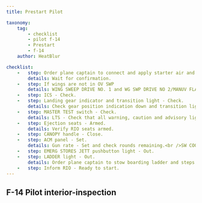 ```yaml
---
title: Prestart Pilot

taxonomy:
    tag:
        - checklist
        - pilot f-14
        - Prestart
        - f-14
    author: HeatBlur

checklist:
    -   step: Order plane captain to connect and apply starter air and apply external power.
        details: Wait for confirmation.
    -   step: If wings are not in OV SWP
        details: WING SWEEP DRIVE NO. 1 and WG SWP DRIVE NO 2/MANUV FLAP cb’s (LE1, LE2) - Pull.<br />Emergency WINGSWEEP handle - Extend and match captain bars with wing position tape.<br />CAUTION<br />Wings will move to emergency handle position regardless ofwing-sweep circuit-breaker (cb) position.
    -   step: ICS - Check.
    -   step: Landing gear indicator and transition light - Check.
        details: Check gear position indication down and transition light off.
    -   step: MASTER TEST switch - Check.
        details: LTS - Check that all warning, caution and advisory lights illuminate.<br />FIRE DET/EXT - Check that L and R FIRE and GO light illuminate.<br />INST - Check for following responses on instruments after 5 secs<br />RPM - 96%.<br />EGT - 960 °C.<br />FF - 10500 Pph.<br />AOA - 18±5.<br />Wing sweep - 45°±2.5°.<br />FUEL QTY - 2000±200 Pounds.<br />Oxygen quantity - 2 Liters.<br />L and R FUEL FLOW lights - Illuminated.<br />MASTER TEST switch - OFF.<br />Coordinate with RIO.<br />Set brightness of the ACM panel and indexer lights during test.<br />The DATA LINK switch must be on to check DDI lights.<br />Makes L STALL and R STALL warning lights flash.<br />Verify RIO FUEL QTY.
    -   step: Ejection seats - Armed.
        details: Verify RIO seats armed.
    -   step: CANOPY handle - Close.
    -   step: ACM panel - Set.
        details: Gun rate - Set and check rounds remaining.<br />SW COOL - OFF.<br />MSL PREP - OFF.<br />MSL MODE - NORM.<br />Station loading status windows - Check.<br />Verify consistency with loaded armaments.
    -   step: EMERG STORES JETT pushbutton light - Out.
    -   step: LADDER light - Out.
        details: Order plane captain to stow boarding ladder and steps.
    -   step: Inform RIO - Ready to start.
---
```


## F-14 Pilot interior-inspection